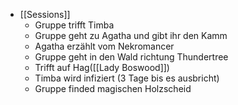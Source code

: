 - [[Sessions]]
	- Gruppe trifft Timba
	- Gruppe geht zu Agatha und gibt ihr den Kamm
	- Agatha erzählt vom Nekromancer
	- Gruppe geht in den Wald richtung Thundertree
	- Trifft auf Hag([[Lady Boswood]])
	- Timba wird infiziert (3 Tage bis es ausbricht)
	- Gruppe finded magischen Holzscheid
